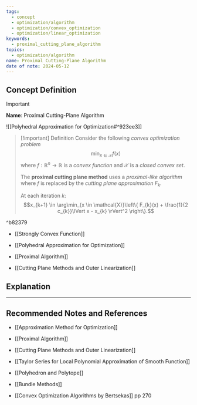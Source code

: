 ```yaml
---
tags:
  - concept
  - optimization/algorithm
  - optimization/convex_optimization
  - optimization/linear_optimization
keywords:
  - proximal_cutting_plane_algorithm
topics:
  - optimization/algorithm
name: Proximal Cutting-Plane Algorithm
date of note: 2024-05-12
---
```


## Concept Definition

>[!important]
>**Name**: Proximal Cutting-Plane Algorithm


![[Polyhedral Approximation for Optimization#^923ee3]]

>[!important] Definition
>Consider the following *convex optimization problem*
>$$
> \min_{x\in \mathcal{X}} f(x)
>$$
>where $f: \mathbb{R}^{n} \to \mathbb{R}$ is a *convex function* and $\mathcal{X}$ is a *closed convex set*.
>
>The **proximal cutting plane method** uses a *proximal-like algorithm* where $f$ is replaced by the *cutting plane approximation* $F_{k}$.
>
>At each iteration $k$:
>$$x_{k+1}  \in \arg\min_{x \in \mathcal{X}}\left\{ F_{k}(x) + \frac{1}{2 c_{k}}\lVert x - x_{k} \rVert^2  \right\}.$$

^b82379

- [[Strongly Convex Function]]

- [[Polyhedral Approximation for Optimization]]
- [[Proximal Algorithm]]
- [[Cutting Plane Methods and Outer Linearization]]



## Explanation





-----------
##  Recommended Notes and References

- [[Approximation Method for Optimization]]
- [[Proximal Algorithm]]
- [[Cutting Plane Methods and Outer Linearization]]
- [[Taylor Series for Local Polynomial Approximation of Smooth Function]]

- [[Polyhedron and Polytope]]

- [[Bundle Methods]]

- [[Convex Optimization Algorithms by Bertsekas]] pp 270